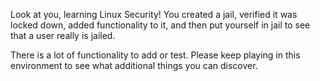 Look at you, learning Linux Security!
You created a jail, verified it was locked down, added functionality to it, and then put yourself in jail to see that a user really is jailed. 

There is a lot of functionality to add or test. Please keep playing in this environment to see what additional things you can discover.